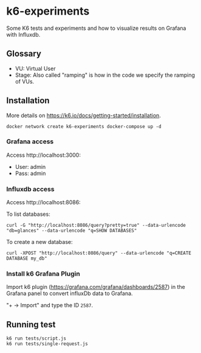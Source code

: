 # k6-experiments

Some K6 tests and experiments and how to visualize results on Grafana with Influxdb.

## Glossary

- VU: Virtual User
- Stage: Also called "ramping" is how in the code we specify the ramping of VUs.

## Installation

More details on https://k6.io/docs/getting-started/installation.

``
docker network create k6-experiments
docker-compose up -d
``

### Grafana access

Access http://localhost:3000:
 
 - User: admin
 - Pass: admin
 
### Influxdb access

Access http://localhost:8086:

To list databases:

```
curl -G "http://localhost:8086/query?pretty=true" --data-urlencode "db=glances" --data-urlencode "q=SHOW DATABASES"
```

To create a new database:

```
curl -XPOST "http://localhost:8086/query" --data-urlencode "q=CREATE DATABASE my_db"
```

### Install k6 Grafana Plugin 

Import k6 plugin (https://grafana.com/grafana/dashboards/2587) in the Grafana panel to convert influxDb data to Grafana.

"+ -> Import" and type the ID `2587`.

## Running test

```
k6 run tests/script.js
k6 run tests/single-request.js
```
